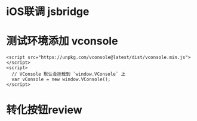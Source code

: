 
# iOS联调 jsbridge



# 测试环境添加 vconsole

    <script src="https://unpkg.com/vconsole@latest/dist/vconsole.min.js"></script>
    <script>
      // VConsole 默认会挂载到 `window.VConsole` 上
      var vConsole = new window.VConsole();
    </script>

# 转化按钮review

